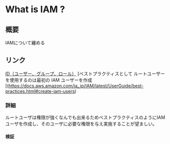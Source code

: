 # What is IAM ?

## 概要
IAMについて纏める

## リンク

[ID（ユーザー、グループ、ロール）](https://docs.aws.amazon.com/ja_jp/IAM/latest/UserGuide/id.html)
[ベストプラクティスとして ルートユーザー を使用するのは最初の IAM ユーザーを作成[(https://docs.aws.amazon.com/ja_jp/IAM/latest/UserGuide/best-practices.html#create-iam-users)

### 詳細
ルートユーザは権限が強くなんでも出来るためベストプラクティスのようにIAMユーザを作成し、そのユーザに必要な権限を与え実施することが望ましい。

#### 検証

